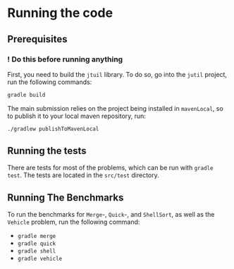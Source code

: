 
# Running the code

## Prerequisites

### ! Do this before running anything

First, you need to build the `jtuil` library. To do so, go into the `jutil` project, run the following commands:

```bash
gradle build
```

The main submission relies on the project being installed in `mavenLocal`, so to publish it to your local maven repository, run:

```bash
./gradlew publishToMavenLocal
```

## Running the tests

There are tests for most of the problems, which can be run with `gradle test`. The tests are located in the `src/test` directory.

## Running The Benchmarks

To run the benchmarks for `Merge`-, `Quick`-, and `ShellSort`, as well as the `Vehicle` problem, run the following command:

- `gradle merge`
- `gradle quick`
- `gradle shell`
- `gradle vehicle`
